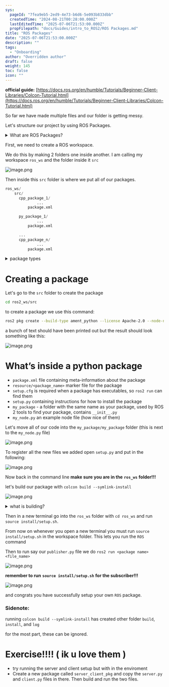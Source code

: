 ```yaml
---
sys:
  pageId: "7fea9eb5-2ed9-4e73-b6d6-5e093b833dbb"
  createdTime: "2024-08-21T00:28:00.000Z"
  lastEditedTime: "2025-07-06T21:53:00.000Z"
  propFilepath: "docs/Guides/intro_to_ROS2/ROS Packages.md"
title: "ROS Packages"
date: "2025-07-06T21:53:00.000Z"
description: ""
tags:
  - "Onboarding"
author: "Overridden author"
draft: false
weight: 145
toc: false
icon: ""
---
```


**official guide:** [https://docs.ros.org/en/humble/Tutorials/Beginner-Client-Libraries/Colcon-Tutorial.html](https://docs.ros.org/en/humble/Tutorials/Beginner-Client-Libraries/Colcon-Tutorial.html)

So far we have made multiple files and our folder is getting messy.

Let's structure our project by using ROS Packages.

<details>
      <summary>What are ROS Packages?</summary>
      ROS Packages are, as the name implies, packages of code that are highly sharable between ROS developers.
  </details>

First, we need to create a ROS workspace.

We do this by making 2 folders one inside another. I am calling my workspace `ros_ws` and the folder inside it `src`

![image.png](https://prod-files-secure.s3.us-west-2.amazonaws.com/d518164a-d88e-44d1-a4ee-3adb3bd8bce0/70706947-fd18-4537-a67b-e12946812d31/image.png?X-Amz-Algorithm=AWS4-HMAC-SHA256&X-Amz-Content-Sha256=UNSIGNED-PAYLOAD&X-Amz-Credential=ASIAZI2LB466R7BJ67PT%2F20250716%2Fus-west-2%2Fs3%2Faws4_request&X-Amz-Date=20250716T181314Z&X-Amz-Expires=3600&X-Amz-Security-Token=IQoJb3JpZ2luX2VjEEkaCXVzLXdlc3QtMiJHMEUCIF%2FyzkMGx1S9gy5ONLr9M6y%2Fv1D9camXiB4bmS59G%2Bf7AiEAuA875SjVrnlcxvMYGNrYg5EnwtCKl4vB08iriQEKG94q%2FwMIYhAAGgw2Mzc0MjMxODM4MDUiDEcsginkq1tLyWYxXyrcA0iNg6WtkIztr%2Bg%2BWIrHMyfUo2rvTR%2Bdbb0u6vZ8wkFHKLtd7jGjTXokTgu1JdeXAK%2FhbmTK6DqnpZAyYAt%2BDUyKXS8QlTD3PCvwWwNI5GZzY2fJmR13ZvGtnz6roctGm%2BiRvkW5i9BGSd0Y8068jrZK72WNttNKMvn6qOIROGNDq8Jatf59Yc7OIQzDhyIftCpgTCVadzaOJhNt%2BmMR52itYScbxe679DkEuupalZBdoKsn5Ls5bIrkkDzjeef%2Fe0t4knbpfV3hy7jbtnMDcNScXYMdmdAf6Xzaol0Id7rEzZc%2FSTkv%2FmevW8BydJHC9VOik5j6EUw%2FPQSeibUdB0z25zDcAKkAPzI2hm%2FjKbsFyaC3aR3B1exzR7caP%2FbeXT25H%2BjIuLljVY7p8gBMETQXpk94snjliuzNelvSelaXtPXIMnGfLYSbAAfllsCkJJ06Ms%2FF0MppkXsQHw2GEZTOfqvt2EF0nL4%2FhCvE50mRtdnsOlDQjYo9KDVKe%2F0l89PyP8fK15jjrd0QhzoOSoRmZnLbBY3QHxiqHoDmMoHQojFYd09Y9%2FZnZANhQVZqaG5iYn39cBInNFQdvFj%2BuLX6h7M4rXC%2Fom8NR%2BnGwvNI3x9YZZwALtExhpQVMLS038MGOqUBtqr6jV1FSMekj8mxOJWPBjI0tyELW77RCxALiRnvmxTSYdcPmHNC4AUaLjeM9QIBgQwsnGoP91XgSKdy46MbCt8oCQZxbAy1teVlC5e0MIqIM65BOAtcbtfsul07JVzvXFd1TRIH4ZpckeAXaQat5Ok67ggOB%2BjOTvizAulYUJmL1lzh%2FRcl8pvLJxKd8TNmYLotL19NKbCIrbIS8cx7VLditFIg&X-Amz-Signature=1876f04ba702d694a639849eef6443d890038f623ffb764cdf39739213d7c5d2&X-Amz-SignedHeaders=host&x-amz-checksum-mode=ENABLED&x-id=GetObject)

Then inside this `src` folder is where we put all of our packages.

```python
ros_ws/
    src/
      cpp_package_1/
		      ...
          package.xml

      py_package_1/
		      ...
          package.xml

      ...
      cpp_package_n/
		      ...
          package.xml

```

<details>

<summary>package types</summary>

packages can be either `C++` or python.

the intern file structure is different for each but for this guide we will stick to creating python packages

</details>

# Creating a package

Let's go to the `src` folder to create the package

```bash
cd ros2_ws/src
```

to create a package we use this command:

```bash
ros2 pkg create --build-type ament_python --license Apache-2.0 --node-name my_node my_package
```

a bunch of text should have been printed out but the result should look something like this:

![image.png](https://prod-files-secure.s3.us-west-2.amazonaws.com/d518164a-d88e-44d1-a4ee-3adb3bd8bce0/e6cf1e3f-8512-4a3e-b131-079f800bf3e8/image.png?X-Amz-Algorithm=AWS4-HMAC-SHA256&X-Amz-Content-Sha256=UNSIGNED-PAYLOAD&X-Amz-Credential=ASIAZI2LB466R7BJ67PT%2F20250716%2Fus-west-2%2Fs3%2Faws4_request&X-Amz-Date=20250716T181314Z&X-Amz-Expires=3600&X-Amz-Security-Token=IQoJb3JpZ2luX2VjEEkaCXVzLXdlc3QtMiJHMEUCIF%2FyzkMGx1S9gy5ONLr9M6y%2Fv1D9camXiB4bmS59G%2Bf7AiEAuA875SjVrnlcxvMYGNrYg5EnwtCKl4vB08iriQEKG94q%2FwMIYhAAGgw2Mzc0MjMxODM4MDUiDEcsginkq1tLyWYxXyrcA0iNg6WtkIztr%2Bg%2BWIrHMyfUo2rvTR%2Bdbb0u6vZ8wkFHKLtd7jGjTXokTgu1JdeXAK%2FhbmTK6DqnpZAyYAt%2BDUyKXS8QlTD3PCvwWwNI5GZzY2fJmR13ZvGtnz6roctGm%2BiRvkW5i9BGSd0Y8068jrZK72WNttNKMvn6qOIROGNDq8Jatf59Yc7OIQzDhyIftCpgTCVadzaOJhNt%2BmMR52itYScbxe679DkEuupalZBdoKsn5Ls5bIrkkDzjeef%2Fe0t4knbpfV3hy7jbtnMDcNScXYMdmdAf6Xzaol0Id7rEzZc%2FSTkv%2FmevW8BydJHC9VOik5j6EUw%2FPQSeibUdB0z25zDcAKkAPzI2hm%2FjKbsFyaC3aR3B1exzR7caP%2FbeXT25H%2BjIuLljVY7p8gBMETQXpk94snjliuzNelvSelaXtPXIMnGfLYSbAAfllsCkJJ06Ms%2FF0MppkXsQHw2GEZTOfqvt2EF0nL4%2FhCvE50mRtdnsOlDQjYo9KDVKe%2F0l89PyP8fK15jjrd0QhzoOSoRmZnLbBY3QHxiqHoDmMoHQojFYd09Y9%2FZnZANhQVZqaG5iYn39cBInNFQdvFj%2BuLX6h7M4rXC%2Fom8NR%2BnGwvNI3x9YZZwALtExhpQVMLS038MGOqUBtqr6jV1FSMekj8mxOJWPBjI0tyELW77RCxALiRnvmxTSYdcPmHNC4AUaLjeM9QIBgQwsnGoP91XgSKdy46MbCt8oCQZxbAy1teVlC5e0MIqIM65BOAtcbtfsul07JVzvXFd1TRIH4ZpckeAXaQat5Ok67ggOB%2BjOTvizAulYUJmL1lzh%2FRcl8pvLJxKd8TNmYLotL19NKbCIrbIS8cx7VLditFIg&X-Amz-Signature=7317474827da67535a3382e27fab131f1c42271aed73942c821a1fd9e06e5d1b&X-Amz-SignedHeaders=host&x-amz-checksum-mode=ENABLED&x-id=GetObject)

# What’s inside a python package

- `package.xml` file containing meta-information about the package
- `resource/<package_name>` marker file for the package
- `setup.cfg` is required when a package has executables, so `ros2 run` can find them
- `setup.py` containing instructions for how to install the package
- `my_package` - a folder with the same name as your package, used by ROS 2 tools to find your package, contains `__init__.py`
- `my_node.py` an example node file (how nice of them)

Let's move all of our code into the `my_package/my_package` folder (this is next to the `my_node.py` file)

![image.png](https://prod-files-secure.s3.us-west-2.amazonaws.com/d518164a-d88e-44d1-a4ee-3adb3bd8bce0/9ce58f11-0da9-4d3e-b86d-506a9685d378/image.png?X-Amz-Algorithm=AWS4-HMAC-SHA256&X-Amz-Content-Sha256=UNSIGNED-PAYLOAD&X-Amz-Credential=ASIAZI2LB466R7BJ67PT%2F20250716%2Fus-west-2%2Fs3%2Faws4_request&X-Amz-Date=20250716T181314Z&X-Amz-Expires=3600&X-Amz-Security-Token=IQoJb3JpZ2luX2VjEEkaCXVzLXdlc3QtMiJHMEUCIF%2FyzkMGx1S9gy5ONLr9M6y%2Fv1D9camXiB4bmS59G%2Bf7AiEAuA875SjVrnlcxvMYGNrYg5EnwtCKl4vB08iriQEKG94q%2FwMIYhAAGgw2Mzc0MjMxODM4MDUiDEcsginkq1tLyWYxXyrcA0iNg6WtkIztr%2Bg%2BWIrHMyfUo2rvTR%2Bdbb0u6vZ8wkFHKLtd7jGjTXokTgu1JdeXAK%2FhbmTK6DqnpZAyYAt%2BDUyKXS8QlTD3PCvwWwNI5GZzY2fJmR13ZvGtnz6roctGm%2BiRvkW5i9BGSd0Y8068jrZK72WNttNKMvn6qOIROGNDq8Jatf59Yc7OIQzDhyIftCpgTCVadzaOJhNt%2BmMR52itYScbxe679DkEuupalZBdoKsn5Ls5bIrkkDzjeef%2Fe0t4knbpfV3hy7jbtnMDcNScXYMdmdAf6Xzaol0Id7rEzZc%2FSTkv%2FmevW8BydJHC9VOik5j6EUw%2FPQSeibUdB0z25zDcAKkAPzI2hm%2FjKbsFyaC3aR3B1exzR7caP%2FbeXT25H%2BjIuLljVY7p8gBMETQXpk94snjliuzNelvSelaXtPXIMnGfLYSbAAfllsCkJJ06Ms%2FF0MppkXsQHw2GEZTOfqvt2EF0nL4%2FhCvE50mRtdnsOlDQjYo9KDVKe%2F0l89PyP8fK15jjrd0QhzoOSoRmZnLbBY3QHxiqHoDmMoHQojFYd09Y9%2FZnZANhQVZqaG5iYn39cBInNFQdvFj%2BuLX6h7M4rXC%2Fom8NR%2BnGwvNI3x9YZZwALtExhpQVMLS038MGOqUBtqr6jV1FSMekj8mxOJWPBjI0tyELW77RCxALiRnvmxTSYdcPmHNC4AUaLjeM9QIBgQwsnGoP91XgSKdy46MbCt8oCQZxbAy1teVlC5e0MIqIM65BOAtcbtfsul07JVzvXFd1TRIH4ZpckeAXaQat5Ok67ggOB%2BjOTvizAulYUJmL1lzh%2FRcl8pvLJxKd8TNmYLotL19NKbCIrbIS8cx7VLditFIg&X-Amz-Signature=13a896d138237107778daa46f7a665ebfd86aa6c394d9540412d083643c850d1&X-Amz-SignedHeaders=host&x-amz-checksum-mode=ENABLED&x-id=GetObject)

To register all the new files we added open `setup.py` and put in the following:

![image.png](https://prod-files-secure.s3.us-west-2.amazonaws.com/d518164a-d88e-44d1-a4ee-3adb3bd8bce0/1cd7c262-4cae-4496-9d75-c178537d24a2/image.png?X-Amz-Algorithm=AWS4-HMAC-SHA256&X-Amz-Content-Sha256=UNSIGNED-PAYLOAD&X-Amz-Credential=ASIAZI2LB466R7BJ67PT%2F20250716%2Fus-west-2%2Fs3%2Faws4_request&X-Amz-Date=20250716T181314Z&X-Amz-Expires=3600&X-Amz-Security-Token=IQoJb3JpZ2luX2VjEEkaCXVzLXdlc3QtMiJHMEUCIF%2FyzkMGx1S9gy5ONLr9M6y%2Fv1D9camXiB4bmS59G%2Bf7AiEAuA875SjVrnlcxvMYGNrYg5EnwtCKl4vB08iriQEKG94q%2FwMIYhAAGgw2Mzc0MjMxODM4MDUiDEcsginkq1tLyWYxXyrcA0iNg6WtkIztr%2Bg%2BWIrHMyfUo2rvTR%2Bdbb0u6vZ8wkFHKLtd7jGjTXokTgu1JdeXAK%2FhbmTK6DqnpZAyYAt%2BDUyKXS8QlTD3PCvwWwNI5GZzY2fJmR13ZvGtnz6roctGm%2BiRvkW5i9BGSd0Y8068jrZK72WNttNKMvn6qOIROGNDq8Jatf59Yc7OIQzDhyIftCpgTCVadzaOJhNt%2BmMR52itYScbxe679DkEuupalZBdoKsn5Ls5bIrkkDzjeef%2Fe0t4knbpfV3hy7jbtnMDcNScXYMdmdAf6Xzaol0Id7rEzZc%2FSTkv%2FmevW8BydJHC9VOik5j6EUw%2FPQSeibUdB0z25zDcAKkAPzI2hm%2FjKbsFyaC3aR3B1exzR7caP%2FbeXT25H%2BjIuLljVY7p8gBMETQXpk94snjliuzNelvSelaXtPXIMnGfLYSbAAfllsCkJJ06Ms%2FF0MppkXsQHw2GEZTOfqvt2EF0nL4%2FhCvE50mRtdnsOlDQjYo9KDVKe%2F0l89PyP8fK15jjrd0QhzoOSoRmZnLbBY3QHxiqHoDmMoHQojFYd09Y9%2FZnZANhQVZqaG5iYn39cBInNFQdvFj%2BuLX6h7M4rXC%2Fom8NR%2BnGwvNI3x9YZZwALtExhpQVMLS038MGOqUBtqr6jV1FSMekj8mxOJWPBjI0tyELW77RCxALiRnvmxTSYdcPmHNC4AUaLjeM9QIBgQwsnGoP91XgSKdy46MbCt8oCQZxbAy1teVlC5e0MIqIM65BOAtcbtfsul07JVzvXFd1TRIH4ZpckeAXaQat5Ok67ggOB%2BjOTvizAulYUJmL1lzh%2FRcl8pvLJxKd8TNmYLotL19NKbCIrbIS8cx7VLditFIg&X-Amz-Signature=76c97d00fe74eabf42a3f2c9fab0e7b77c3be2262d9e305c08e8b000d8e0b1a7&X-Amz-SignedHeaders=host&x-amz-checksum-mode=ENABLED&x-id=GetObject)

Now back in the command line **make sure you are in the** **`ros_ws`** **folder!!!**

let's build our package with `colcon build --symlink-install`

![image.png](https://prod-files-secure.s3.us-west-2.amazonaws.com/d518164a-d88e-44d1-a4ee-3adb3bd8bce0/2f2a0d27-b173-48fd-b189-5f5c0ce65619/image.png?X-Amz-Algorithm=AWS4-HMAC-SHA256&X-Amz-Content-Sha256=UNSIGNED-PAYLOAD&X-Amz-Credential=ASIAZI2LB466R7BJ67PT%2F20250716%2Fus-west-2%2Fs3%2Faws4_request&X-Amz-Date=20250716T181314Z&X-Amz-Expires=3600&X-Amz-Security-Token=IQoJb3JpZ2luX2VjEEkaCXVzLXdlc3QtMiJHMEUCIF%2FyzkMGx1S9gy5ONLr9M6y%2Fv1D9camXiB4bmS59G%2Bf7AiEAuA875SjVrnlcxvMYGNrYg5EnwtCKl4vB08iriQEKG94q%2FwMIYhAAGgw2Mzc0MjMxODM4MDUiDEcsginkq1tLyWYxXyrcA0iNg6WtkIztr%2Bg%2BWIrHMyfUo2rvTR%2Bdbb0u6vZ8wkFHKLtd7jGjTXokTgu1JdeXAK%2FhbmTK6DqnpZAyYAt%2BDUyKXS8QlTD3PCvwWwNI5GZzY2fJmR13ZvGtnz6roctGm%2BiRvkW5i9BGSd0Y8068jrZK72WNttNKMvn6qOIROGNDq8Jatf59Yc7OIQzDhyIftCpgTCVadzaOJhNt%2BmMR52itYScbxe679DkEuupalZBdoKsn5Ls5bIrkkDzjeef%2Fe0t4knbpfV3hy7jbtnMDcNScXYMdmdAf6Xzaol0Id7rEzZc%2FSTkv%2FmevW8BydJHC9VOik5j6EUw%2FPQSeibUdB0z25zDcAKkAPzI2hm%2FjKbsFyaC3aR3B1exzR7caP%2FbeXT25H%2BjIuLljVY7p8gBMETQXpk94snjliuzNelvSelaXtPXIMnGfLYSbAAfllsCkJJ06Ms%2FF0MppkXsQHw2GEZTOfqvt2EF0nL4%2FhCvE50mRtdnsOlDQjYo9KDVKe%2F0l89PyP8fK15jjrd0QhzoOSoRmZnLbBY3QHxiqHoDmMoHQojFYd09Y9%2FZnZANhQVZqaG5iYn39cBInNFQdvFj%2BuLX6h7M4rXC%2Fom8NR%2BnGwvNI3x9YZZwALtExhpQVMLS038MGOqUBtqr6jV1FSMekj8mxOJWPBjI0tyELW77RCxALiRnvmxTSYdcPmHNC4AUaLjeM9QIBgQwsnGoP91XgSKdy46MbCt8oCQZxbAy1teVlC5e0MIqIM65BOAtcbtfsul07JVzvXFd1TRIH4ZpckeAXaQat5Ok67ggOB%2BjOTvizAulYUJmL1lzh%2FRcl8pvLJxKd8TNmYLotL19NKbCIrbIS8cx7VLditFIg&X-Amz-Signature=f0237fc9527a7d09b8ada1f967676ae3130b1d7b80b29402e2b28cd00e45697c&X-Amz-SignedHeaders=host&x-amz-checksum-mode=ENABLED&x-id=GetObject)

<details>

<summary>what is building?</summary>

if you are a CS major at Rose-Hulman you will learn the answer to this in CSSE132

but TLDR; is it combines all the code files into one program that can be run easily 

</details>

Then in a new terminal go into the `ros_ws` folder with `cd ros_ws` and run `source install/setup.sh`. 

From now on whenever you open a new terminal you must run `source install/setup.sh` in the workspace folder. This lets you run the `ROS` command

Then to run say our `publisher.py` file we do `ros2 run <package name> <file_name>`

![image.png](https://prod-files-secure.s3.us-west-2.amazonaws.com/d518164a-d88e-44d1-a4ee-3adb3bd8bce0/4f4b1219-3a44-4632-aa0a-ce3471699f59/image.png?X-Amz-Algorithm=AWS4-HMAC-SHA256&X-Amz-Content-Sha256=UNSIGNED-PAYLOAD&X-Amz-Credential=ASIAZI2LB466R7BJ67PT%2F20250716%2Fus-west-2%2Fs3%2Faws4_request&X-Amz-Date=20250716T181314Z&X-Amz-Expires=3600&X-Amz-Security-Token=IQoJb3JpZ2luX2VjEEkaCXVzLXdlc3QtMiJHMEUCIF%2FyzkMGx1S9gy5ONLr9M6y%2Fv1D9camXiB4bmS59G%2Bf7AiEAuA875SjVrnlcxvMYGNrYg5EnwtCKl4vB08iriQEKG94q%2FwMIYhAAGgw2Mzc0MjMxODM4MDUiDEcsginkq1tLyWYxXyrcA0iNg6WtkIztr%2Bg%2BWIrHMyfUo2rvTR%2Bdbb0u6vZ8wkFHKLtd7jGjTXokTgu1JdeXAK%2FhbmTK6DqnpZAyYAt%2BDUyKXS8QlTD3PCvwWwNI5GZzY2fJmR13ZvGtnz6roctGm%2BiRvkW5i9BGSd0Y8068jrZK72WNttNKMvn6qOIROGNDq8Jatf59Yc7OIQzDhyIftCpgTCVadzaOJhNt%2BmMR52itYScbxe679DkEuupalZBdoKsn5Ls5bIrkkDzjeef%2Fe0t4knbpfV3hy7jbtnMDcNScXYMdmdAf6Xzaol0Id7rEzZc%2FSTkv%2FmevW8BydJHC9VOik5j6EUw%2FPQSeibUdB0z25zDcAKkAPzI2hm%2FjKbsFyaC3aR3B1exzR7caP%2FbeXT25H%2BjIuLljVY7p8gBMETQXpk94snjliuzNelvSelaXtPXIMnGfLYSbAAfllsCkJJ06Ms%2FF0MppkXsQHw2GEZTOfqvt2EF0nL4%2FhCvE50mRtdnsOlDQjYo9KDVKe%2F0l89PyP8fK15jjrd0QhzoOSoRmZnLbBY3QHxiqHoDmMoHQojFYd09Y9%2FZnZANhQVZqaG5iYn39cBInNFQdvFj%2BuLX6h7M4rXC%2Fom8NR%2BnGwvNI3x9YZZwALtExhpQVMLS038MGOqUBtqr6jV1FSMekj8mxOJWPBjI0tyELW77RCxALiRnvmxTSYdcPmHNC4AUaLjeM9QIBgQwsnGoP91XgSKdy46MbCt8oCQZxbAy1teVlC5e0MIqIM65BOAtcbtfsul07JVzvXFd1TRIH4ZpckeAXaQat5Ok67ggOB%2BjOTvizAulYUJmL1lzh%2FRcl8pvLJxKd8TNmYLotL19NKbCIrbIS8cx7VLditFIg&X-Amz-Signature=b5e97339f4bbb582b4da54196d097dd614b03a19bb27fbe28ac288a8e59e8464&X-Amz-SignedHeaders=host&x-amz-checksum-mode=ENABLED&x-id=GetObject)

**remember to run** **`source install/setup.sh`** **for the subscriber!!!**

![image.png](https://prod-files-secure.s3.us-west-2.amazonaws.com/d518164a-d88e-44d1-a4ee-3adb3bd8bce0/02121119-dad4-49ec-8356-c956108b4243/image.png?X-Amz-Algorithm=AWS4-HMAC-SHA256&X-Amz-Content-Sha256=UNSIGNED-PAYLOAD&X-Amz-Credential=ASIAZI2LB466R7BJ67PT%2F20250716%2Fus-west-2%2Fs3%2Faws4_request&X-Amz-Date=20250716T181315Z&X-Amz-Expires=3600&X-Amz-Security-Token=IQoJb3JpZ2luX2VjEEkaCXVzLXdlc3QtMiJHMEUCIF%2FyzkMGx1S9gy5ONLr9M6y%2Fv1D9camXiB4bmS59G%2Bf7AiEAuA875SjVrnlcxvMYGNrYg5EnwtCKl4vB08iriQEKG94q%2FwMIYhAAGgw2Mzc0MjMxODM4MDUiDEcsginkq1tLyWYxXyrcA0iNg6WtkIztr%2Bg%2BWIrHMyfUo2rvTR%2Bdbb0u6vZ8wkFHKLtd7jGjTXokTgu1JdeXAK%2FhbmTK6DqnpZAyYAt%2BDUyKXS8QlTD3PCvwWwNI5GZzY2fJmR13ZvGtnz6roctGm%2BiRvkW5i9BGSd0Y8068jrZK72WNttNKMvn6qOIROGNDq8Jatf59Yc7OIQzDhyIftCpgTCVadzaOJhNt%2BmMR52itYScbxe679DkEuupalZBdoKsn5Ls5bIrkkDzjeef%2Fe0t4knbpfV3hy7jbtnMDcNScXYMdmdAf6Xzaol0Id7rEzZc%2FSTkv%2FmevW8BydJHC9VOik5j6EUw%2FPQSeibUdB0z25zDcAKkAPzI2hm%2FjKbsFyaC3aR3B1exzR7caP%2FbeXT25H%2BjIuLljVY7p8gBMETQXpk94snjliuzNelvSelaXtPXIMnGfLYSbAAfllsCkJJ06Ms%2FF0MppkXsQHw2GEZTOfqvt2EF0nL4%2FhCvE50mRtdnsOlDQjYo9KDVKe%2F0l89PyP8fK15jjrd0QhzoOSoRmZnLbBY3QHxiqHoDmMoHQojFYd09Y9%2FZnZANhQVZqaG5iYn39cBInNFQdvFj%2BuLX6h7M4rXC%2Fom8NR%2BnGwvNI3x9YZZwALtExhpQVMLS038MGOqUBtqr6jV1FSMekj8mxOJWPBjI0tyELW77RCxALiRnvmxTSYdcPmHNC4AUaLjeM9QIBgQwsnGoP91XgSKdy46MbCt8oCQZxbAy1teVlC5e0MIqIM65BOAtcbtfsul07JVzvXFd1TRIH4ZpckeAXaQat5Ok67ggOB%2BjOTvizAulYUJmL1lzh%2FRcl8pvLJxKd8TNmYLotL19NKbCIrbIS8cx7VLditFIg&X-Amz-Signature=ebe88789d71401cc6d970cdd1c1ea5d5d9ace4da867b06c01397b9bd1d0b3909&X-Amz-SignedHeaders=host&x-amz-checksum-mode=ENABLED&x-id=GetObject)

and congrats you have successfully setup your own `ROS` package.

### Sidenote:

running `colcon build --symlink-install` has created other folder `build`, `install`, and `log`

for the most part, these can be ignored.

# Exercise!!!! ( ik u love them )

- try running the server and client setup but with in the enviroment
- Create a new package called `server_client_pkg` and copy the `server.py` and `client.py` files in there. Then build and run the two files.
